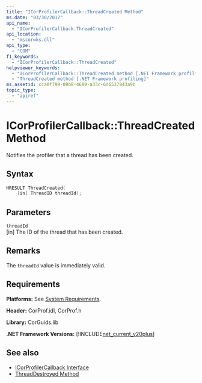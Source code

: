 ```yaml
---
title: "ICorProfilerCallback::ThreadCreated Method"
ms.date: "03/30/2017"
api_name: 
  - "ICorProfilerCallback.ThreadCreated"
api_location: 
  - "mscorwks.dll"
api_type: 
  - "COM"
f1_keywords: 
  - "ICorProfilerCallback::ThreadCreated"
helpviewer_keywords: 
  - "ICorProfilerCallback::ThreadCreated method [.NET Framework profiling]"
  - "ThreadCreated method [.NET Framework profiling]"
ms.assetid: cca0f799-09b8-4689-a33c-6d6537943a9b
topic_type: 
  - "apiref"
---
```

# ICorProfilerCallback::ThreadCreated Method
Notifies the profiler that a thread has been created.  
  
## Syntax  
  
```cpp  
HRESULT ThreadCreated(  
    [in] ThreadID threadId);
```  
  
## Parameters  
 `threadId`  
 [in] The ID of the thread that has been created.  
  
## Remarks  
 The `threadId` value is immediately valid.  
  
## Requirements  
 **Platforms:** See [System Requirements](../../get-started/system-requirements.md).  
  
 **Header:** CorProf.idl, CorProf.h  
  
 **Library:** CorGuids.lib  
  
 **.NET Framework Versions:** [!INCLUDE[net_current_v20plus](../../../../includes/net-current-v20plus-md.md)]  
  
## See also

- [ICorProfilerCallback Interface](icorprofilercallback-interface.md)
- [ThreadDestroyed Method](icorprofilercallback-threaddestroyed-method.md)
